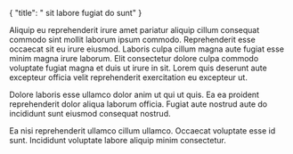 {
  "title": " sit labore fugiat do sunt"
}

Aliquip eu reprehenderit irure amet pariatur aliquip cillum consequat commodo sint mollit laborum ipsum commodo. Reprehenderit esse occaecat sit eu irure eiusmod. Laboris culpa cillum magna aute fugiat esse minim magna irure laborum. Elit consectetur dolore culpa commodo voluptate fugiat magna et duis ut irure in sit. Lorem quis deserunt aute excepteur officia velit reprehenderit exercitation eu excepteur ut.

Dolore laboris esse ullamco dolor anim ut qui ut quis. Ea ea proident reprehenderit dolor aliqua laborum officia. Fugiat aute nostrud aute do incididunt sunt eiusmod consequat nostrud.

Ea nisi reprehenderit ullamco cillum ullamco. Occaecat voluptate esse id sunt. Incididunt voluptate labore aliquip minim consectetur.